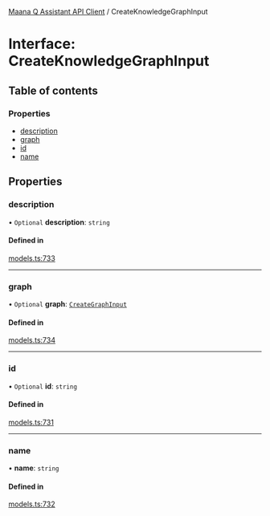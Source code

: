 [Maana Q Assistant API Client](../README.md) / CreateKnowledgeGraphInput

# Interface: CreateKnowledgeGraphInput

## Table of contents

### Properties

- [description](CreateKnowledgeGraphInput.md#description)
- [graph](CreateKnowledgeGraphInput.md#graph)
- [id](CreateKnowledgeGraphInput.md#id)
- [name](CreateKnowledgeGraphInput.md#name)

## Properties

### description

• `Optional` **description**: `string`

#### Defined in

[models.ts:733](https://github.com/maana-io/q-assistant-client/blob/develop/src/models.ts#L733)

___

### graph

• `Optional` **graph**: [`CreateGraphInput`](CreateGraphInput.md)

#### Defined in

[models.ts:734](https://github.com/maana-io/q-assistant-client/blob/develop/src/models.ts#L734)

___

### id

• `Optional` **id**: `string`

#### Defined in

[models.ts:731](https://github.com/maana-io/q-assistant-client/blob/develop/src/models.ts#L731)

___

### name

• **name**: `string`

#### Defined in

[models.ts:732](https://github.com/maana-io/q-assistant-client/blob/develop/src/models.ts#L732)
